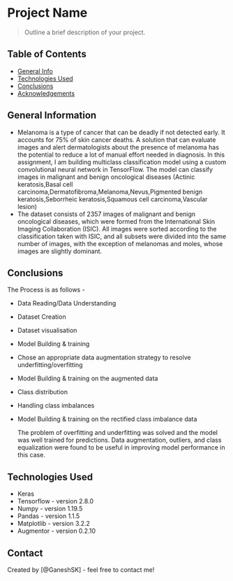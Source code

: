 # Project Name
> Outline a brief description of your project.


## Table of Contents
* [General Info](#general-information)
* [Technologies Used](#technologies-used)
* [Conclusions](#conclusions)
* [Acknowledgements](#acknowledgements)

<!-- You can include any other section that is pertinent to your problem -->

## General Information
- Melanoma is a type of cancer that can be deadly if not detected early. It accounts for 75% of skin cancer deaths. A solution that can evaluate images and alert dermatologists about the presence of melanoma has the potential to reduce a lot of manual effort needed in diagnosis. In this assignment, I am building multiclass classification model using a custom convolutional neural network in TensorFlow. The model can classify images in malignant and benign oncological diseases (Actinic keratosis,Basal cell carcinoma,Dermatofibroma,Melanoma,Nevus,Pigmented benign keratosis,Seborrheic keratosis,Squamous cell carcinoma,Vascular lesion)
- The dataset consists of 2357 images of malignant and benign oncological diseases, which were formed from the International Skin Imaging Collaboration (ISIC). All images were sorted according to the classification taken with ISIC, and all subsets were divided into the same number of images, with the exception of melanomas and moles, whose images are slightly dominant.

<!-- You don't have to answer all the questions - just the ones relevant to your project. -->

## Conclusions
The Process is as follows - 
- Data Reading/Data Understanding
- Dataset Creation
- Dataset visualisation
- Model Building & training
- Chose an appropriate data augmentation strategy to resolve underfitting/overfitting
- Model Building & training on the augmented data
- Class distribution
- Handling class imbalances
- Model Building & training on the rectified class imbalance data

  The problem of overfitting and underfitting was solved and the model was well trained for predictions. Data augmentation, outliers, and class equalization were found to be useful in improving model performance in this case.

<!-- You don't have to answer all the questions - just the ones relevant to your project. -->


## Technologies Used
- Keras
- Tensorflow - version 2.8.0
- Numpy - version 1.19.5
- Pandas - version 1.1.5
- Matplotlib - version 3.2.2
- Augmentor - version 0.2.10

<!-- As the libraries versions keep on changing, it is recommended to mention the version of library used in this project -->


## Contact
Created by [@GaneshSK] - feel free to contact me!


<!-- Optional -->
<!-- ## License -->
<!-- This project is open source and available under the [... License](). -->

<!-- You don't have to include all sections - just the one's relevant to your project -->
